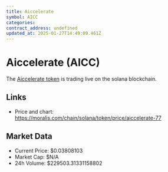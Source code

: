 ```yaml
---
title: Aiccelerate
symbol: AICC
categories: 
contract_address: undefined
updated_at: 2025-01-27T14:49:09.461Z
---
```


# Aiccelerate (AICC)
The [Aiccelerate token](https://moralis.com/chain/solana/token/price/aiccelerate-77) is trading live on the solana blockchain.

## Links
- Price and chart: https://moralis.com/chain/solana/token/price/aiccelerate-77

## Market Data
- Current Price: $0.03808103
- Market Cap: $N/A
- 24h Volume: $229503.31331158802
